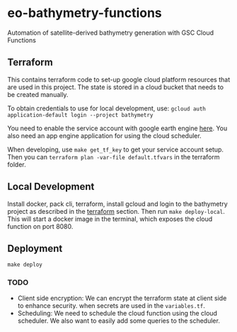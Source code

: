 # eo-bathymetry-functions
Automation of satellite-derived bathymetry generation with GSC Cloud Functions

## Terraform
This contains terraform code to set-up google cloud platform resources that are used in this
project. The state is stored in a cloud bucket that needs to be created manually. 

To obtain credentials to use for local development, use:
```gcloud auth application-default login --project bathymetry```

You need to enable the service account with google earth engine
[here](https://developers.google.com/earth-engine/guides/service_account).
You also need an app engine application for using the cloud scheduler.

When developing, use `make get_tf_key` to get your service account setup. Then you can 
`terraform plan -var-file default.tfvars` in the terraform folder.

## Local Development
Install docker, pack cli, terraform, install gcloud and login to the bathymetry project as
described in the [terraform](#terraform) section. Then run `make deploy-local`. This will start a
docker image in the terminal, which exposes the cloud function on port 8080.

## Deployment
`make deploy`

### TODO
- Client side encryption: We can encrypt the terraform state at client side to enhance security.
    when secrets are used in the `variables.tf`.
- Scheduling: We need to schedule the cloud function using the cloud scheduler. We also want to
    easily add some queries to the scheduler.